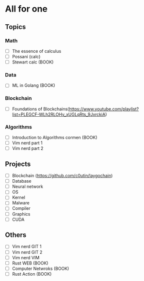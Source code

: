 # All for one 

## Topics

### Math
- [ ] The essence of calculus 
- [ ] Possani (calc)
- [ ] Stewart calc (BOOK)

### Data
 - [ ] ML in Golang (BOOK)

### Blockchain
- [ ] Foundations of Blockchains(https://www.youtube.com/playlist?list=PLEGCF-WLh2RLOHv_xUGLqRts_9JxrckiA)

### Algorithms
- [ ] Introduction to Algorithms cormen (BOOK)
- [ ] Vim nerd part 1
- [ ] Vim nerd part 2

## Projects
- [ ] Blockchain (https://github.com/c0utin/laygochain)
- [ ] Database
- [ ] Neural network
- [ ] OS
- [ ] Kernel
- [ ] Malware
- [ ] Compiler
- [ ] Graphics
- [ ] CUDA

## Others
- [ ] Vim nerd GIT 1
- [ ] Vim nerd GIT 2
- [ ] Vim nerd VIM
- [ ] Rust WEB (BOOK)
- [ ] Computer Netwroks (BOOK)
- [ ] Rust Action (BOOK)
